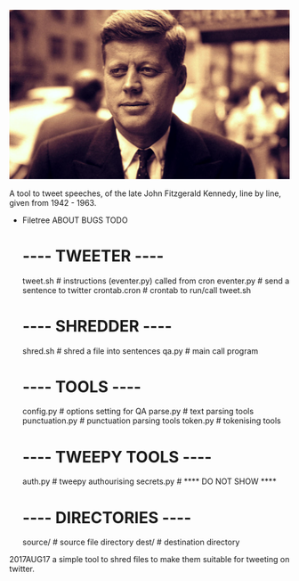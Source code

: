      
![JFK Spoken](https://github.com/peterrenshaw/jfkspoken/blob/master/img/jfk-speaking-0.jpeg)


A tool to tweet speeches, of the late John Fitzgerald Kennedy, line by line, given from 1942 - 1963.



* Filetree
    ABOUT
    BUGS
    TODO
    # ---- TWEETER ----
    tweet.sh         # instructions (eventer.py) called from cron
    eventer.py       # send a sentence to twitter
    crontab.cron     # crontab to run/call tweet.sh
    
  
    # ---- SHREDDER ----
    shred.sh         # shred a file into sentences
    qa.py            # main call program

    # ---- TOOLS ----
    config.py        # options setting for QA
    parse.py         # text parsing tools
    punctuation.py   # punctuation parsing tools
    token.py         # tokenising tools

    # ---- TWEEPY TOOLS ---- 
    auth.py          # tweepy authourising
    secrets.py       # **** DO NOT SHOW ****

    # ---- DIRECTORIES ----
    source/          # source file directory
    dest/            # destination directory


2017AUG17 a simple tool to shred files to make them suitable for tweeting on twitter.


